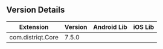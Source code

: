 ## Version Details

| Extension | Version | Android Lib | iOS Lib |
| --- | --- | --- | --- |
| com.distriqt.Core | 7.5.0 |  |  |

